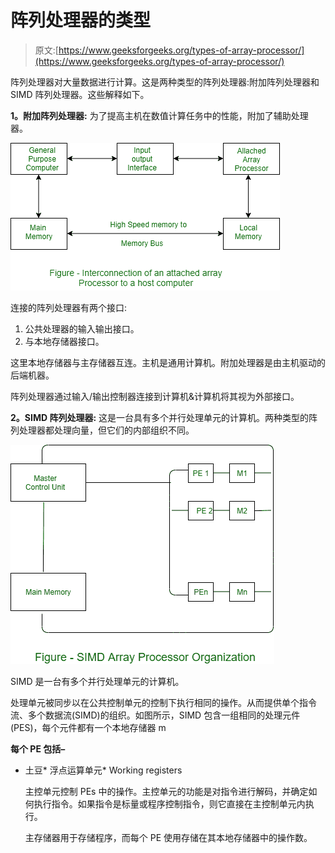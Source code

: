 # 阵列处理器的类型

> 原文:[https://www.geeksforgeeks.org/types-of-array-processor/](https://www.geeksforgeeks.org/types-of-array-processor/)

阵列处理器对大量数据进行计算。这是两种类型的阵列处理器:附加阵列处理器和 SIMD 阵列处理器。这些解释如下。

**1。附加阵列处理器:**
为了提高主机在数值计算任务中的性能，附加了辅助处理器。

![](img/3ef13e7e5717b6f764c88d026146b7ed.png)

连接的阵列处理器有两个接口:

1.  公共处理器的输入输出接口。
2.  与本地存储器接口。

这里本地存储器与主存储器互连。主机是通用计算机。附加处理器是由主机驱动的后端机器。

阵列处理器通过输入/输出控制器连接到计算机&计算机将其视为外部接口。

**2。SIMD 阵列处理器:**
这是一台具有多个并行处理单元的计算机。两种类型的阵列处理器都处理向量，但它们的内部组织不同。

![](img/91cdfd37744c46185bffdd3858f5098d.png)

SIMD 是一台有多个并行处理单元的计算机。

处理单元被同步以在公共控制单元的控制下执行相同的操作。从而提供单个指令流、多个数据流(SIMD)的组织。如图所示，SIMD 包含一组相同的处理元件(PES)，每个元件都有一个本地存储器 m

**每个 PE 包括–**

*   土豆*   浮点运算单元*   Working registers

    主控单元控制 PEs 中的操作。主控单元的功能是对指令进行解码，并确定如何执行指令。如果指令是标量或程序控制指令，则它直接在主控制单元内执行。

    主存储器用于存储程序，而每个 PE 使用存储在其本地存储器中的操作数。